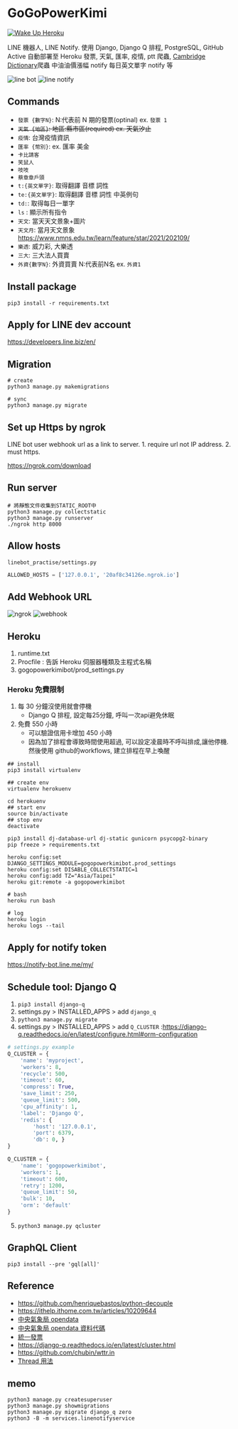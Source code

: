 # GoGoPowerKimi
[![Wake Up Heroku](https://github.com/kimi0230/gogopowerkimibot/actions/workflows/wakeupheroku.yml/badge.svg)](https://github.com/kimi0230/gogopowerkimibot/actions/workflows/wakeupheroku.yml)

LINE 機器人, LINE Notify.
使用 Django, Django Q 排程, PostgreSQL, GitHub Active 自動部署至 Heroku
發票, 天氣, 匯率, 疫情, ptt 爬蟲, [Cambridge Dictionary](https://dictionary.cambridge.org/zht)爬蟲
中油油價漲幅 notify
每日英文單字 notify 等

![line bot](https://github.com/kimi0230/gogopowerkimibot/raw/main/images/gif/bot.gif)
![line notify](https://github.com/kimi0230/gogopowerkimibot/raw/main/images/gif/notify.gif)
## Commands

- `發票 {數字N}`: N:代表前 N 期的發票(optinal) ex. `發票 1`
- ~~`天氣 {地區}`: 地區:縣市區(required) ex. 天氣汐止~~
- `疫情`: 台灣疫情資訊
- `匯率 {幣別}`: ex. 匯率 美金
- `卡比請客`
- `笑鼠人`
- `吱吱`
- `蔡章章戶頭`
- `t:{英文單字}`: 取得翻譯 音標 詞性
- `te:{英文單字}`: 取得翻譯 音標 詞性 中英例句
- `td:`: 取得每日一單字
- `ls` : 顯示所有指令
- `天文`: 當天天文景象+圖片
- `天文月`: 當月天文景象 https://www.nmns.edu.tw/learn/feature/star/2021/202109/
- `樂透`: 威力彩, 大樂透
- `三大`: 三大法人買賣
- `外資{數字N}`: 外資買賣 N:代表前N名 ex. `外資1`


## Install package

```shell
pip3 install -r requirements.txt
```

## Apply for LINE dev account

https://developers.line.biz/en/

## Migration

```shell
# create
python3 manage.py makemigrations

# sync
python3 manage.py migrate
```

## Set up Https by ngrok

LINE bot user webhook url as a link to server. 1. require url not IP address. 2. must https.

https://ngrok.com/download

## Run server

```shell
# 將靜態文件收集到STATIC_ROOT中
python3 manage.py collectstatic
python3 manage.py runserver
./ngrok http 8000
```

## Allow hosts

`linebot_practise/settings.py`

```python
ALLOWED_HOSTS = ['127.0.0.1', '20af8c34126e.ngrok.io']
```

## Add Webhook URL

![ngrok](https://github.com/kimi0230/linebot_practise/blob/master/screenshot/ngrok.png)
![webhook](https://github.com/kimi0230/linebot_practise/blob/master/screenshot/webhook.png)

## Heroku

1. runtime.txt
2. Procfile : 告訴 Heroku 伺服器種類及主程式名稱
3. gogopowerkimibot/prod_settings.py

### Heroku 免費限制 
1. 每 30 分鐘沒使用就會停機
    * Django Q 排程, 設定每25分鐘, 呼叫一次api避免休眠
2. 免費 550 小時
    * 可以驗證信用卡增加 450 小時
    * 因為加了排程會導致時間使用超過, 可以設定凌晨時不呼叫排成,讓他停機. 然後使用 github的workflows, 建立排程在早上喚醒

```shell
## install
pip3 install virtualenv

## create env
virtualenv herokuenv

cd herokuenv
## start env
source bin/activate
## stop env
deactivate

pip3 install dj-database-url dj-static gunicorn psycopg2-binary
pip freeze > requirements.txt

heroku config:set DJANGO_SETTINGS_MODULE=gogopowerkimibot.prod_settings
heroku config:set DISABLE_COLLECTSTATIC=1
heroku config:add TZ="Asia/Taipei"
heroku git:remote -a gogopowerkimibot

# bash
heroku run bash

# log
heroku login
heroku logs --tail
```

## Apply for notify token

https://notify-bot.line.me/my/

## Schedule tool: Django Q

1. `pip3 install django-q`
2. settings.py > INSTALLED_APPS > add `django_q`
3. `python3 manage.py migrate`
4. settings.py > INSTALLED_APPS > add `Q_CLUSTER` :https://django-q.readthedocs.io/en/latest/configure.html#orm-configuration

```python
# settings.py example
Q_CLUSTER = {
    'name': 'myproject',
    'workers': 8,
    'recycle': 500,
    'timeout': 60,
    'compress': True,
    'save_limit': 250,
    'queue_limit': 500,
    'cpu_affinity': 1,
    'label': 'Django Q',
    'redis': {
        'host': '127.0.0.1',
        'port': 6379,
        'db': 0, }
}

Q_CLUSTER = {
    'name': 'gogopowerkimibot',
    'workers': 1,
    'timeout': 600,
    'retry': 1200,
    'queue_limit': 50,
    'bulk': 10,
    'orm': 'default'
}
```

5. `python3 manage.py qcluster`


## GraphQL Client
`pip3 install --pre 'gql[all]'`

## Reference

- https://github.com/henriquebastos/python-decouple
- https://ithelp.ithome.com.tw/articles/10209644
- [中央氣象局 opendata](https://opendata.cwb.gov.tw/index)
- [中央氣象局 opendata 資料代碼](https://opendata.cwb.gov.tw/opendatadoc/MFC/ForecastElement.pdf)
- [統一發票](https://invoice.etax.nat.gov.tw/invoice.xml)
- https://django-q.readthedocs.io/en/latest/cluster.html
- https://github.com/chubin/wttr.in
- [Thread 用法](https://www.thepythoncode.com/article/using-threads-in-python)

## memo

```
python3 manage.py createsuperuser
python3 manage.py showmigrations
python3 manage.py migrate django_q zero
python3 -B -m services.linenotifyservice
```

